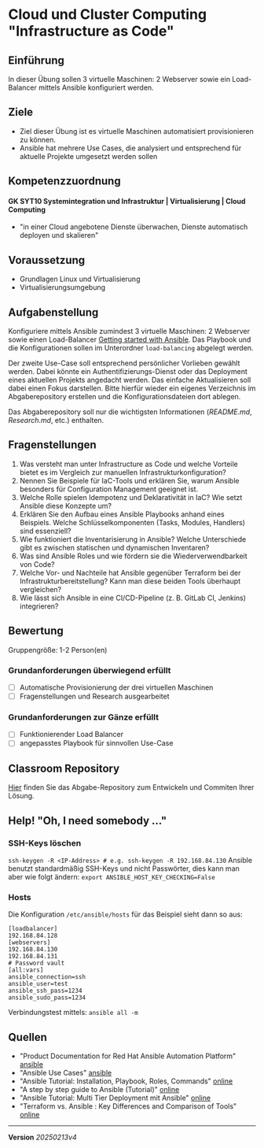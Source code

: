 # Cloud und Cluster Computing "Infrastructure as Code"

## Einführung
In dieser Übung sollen 3 virtuelle Maschinen: 2 Webserver sowie ein Load-Balancer mittels Ansible konfiguriert werden.

## Ziele
- Ziel dieser Übung ist es virtuelle Maschinen automatisiert provisionieren zu können.
- Ansible hat mehrere Use Cases, die analysiert und entsprechend für aktuelle Projekte umgesetzt werden sollen

## Kompetenzzuordnung

#### GK SYT10 Systemintegration und Infrastruktur | Virtualisierung | Cloud Computing
- "in einer Cloud angebotene Dienste überwachen, Dienste automatisch deployen und skalieren"

## Voraussetzung
* Grundlagen Linux und Virtualisierung
* Virtualisierungsumgebung

## Aufgabenstellung
Konfiguriere mittels Ansible zumindest 3 virtuelle Maschinen: 2 Webserver sowie einen Load-Balancer [Getting started with Ansible](https://docs.ansible.com/ansible/latest/getting_started/index.html). Das Playbook und die Konfigurationen sollen im Unterordner `load-balancing` abgelegt werden.  

Der zweite Use-Case soll entsprechend persönlicher Vorlieben gewählt werden. Dabei könnte ein Authentifizierungs-Dienst oder das Deployment eines aktuellen Projekts angedacht werden. Das einfache Aktualisieren soll dabei einen Fokus darstellen. Bitte hierfür wieder ein eigenes Verzeichnis im Abgaberepository erstellen und die Konfigurationsdateien dort ablegen.  

Das Abgaberepository soll nur die wichtigsten Informationen (*README.md*, *Research.md*, etc.) enthalten.

## Fragenstellungen
1. Was versteht man unter Infrastructure as Code und welche Vorteile bietet es im Vergleich zur manuellen Infrastrukturkonfiguration?
2. Nennen Sie Beispiele für IaC-Tools und erklären Sie, warum Ansible besonders für Configuration Management geeignet ist.
3. Welche Rolle spielen Idempotenz und Deklarativität in IaC? Wie setzt Ansible diese Konzepte um?
4. Erklären Sie den Aufbau eines Ansible Playbooks anhand eines Beispiels. Welche Schlüsselkomponenten (Tasks, Modules, Handlers) sind essenziell?
5. Wie funktioniert die Inventarisierung in Ansible? Welche Unterschiede gibt es zwischen statischen und dynamischen Inventaren?
6. Was sind Ansible Roles und wie fördern sie die Wiederverwendbarkeit von Code?
7. Welche Vor- und Nachteile hat Ansible gegenüber Terraform bei der Infrastrukturbereitstellung? Kann man diese beiden Tools überhaupt vergleichen?
8. Wie lässt sich Ansible in eine CI/CD-Pipeline (z. B. GitLab CI, Jenkins) integrieren?

## Bewertung
Gruppengröße: 1-2 Person(en)

### Grundanforderungen überwiegend erfüllt
 - [ ] Automatische Provisionierung der drei virtuellen Maschinen
 - [ ] Fragenstellungen und Research ausgearbeitet

### Grundanforderungen zur Gänze erfüllt
 - [ ] Funktionierender Load Balancer
 - [ ] angepasstes Playbook für sinnvollen Use-Case

## Classroom Repository
[Hier](https://classroom.github.com/a/Y3Np2Yby) finden Sie das Abgabe-Repository zum Entwickeln und Commiten Ihrer Lösung.

## Help! "Oh, I need somebody ..."

### SSH-Keys löschen
`ssh-keygen -R <IP-Address> # e.g. ssh-keygen -R 192.168.84.130`
Ansible benutzt standardmäßig SSH-Keys und nicht Passwörter, dies kann man aber wie folgt ändern:
`export ANSIBLE_HOST_KEY_CHECKING=False`

### Hosts
Die Konfiguration `/etc/ansible/hosts` für das Beispiel sieht dann so aus:
```
[loadbalancer]
192.168.84.128
[webservers]
192.168.84.130
192.168.84.131
# Password vault
[all:vars]
ansible_connection=ssh
ansible_user=test
ansible_ssh_pass=1234
ansible_sudo_pass=1234
```
Verbindungstest mittels: `ansible all -m`

## Quellen
- "Product Documentation for Red Hat Ansible Automation Platform" [ansible](https://access.redhat.com/documentation/en-us/red_hat_ansible_automation_platform/)
- "Ansible Use Cases" [ansible](https://www.redhat.com/en/technologies/management/ansible/use-cases)
- "Ansible Tutorial: Installation, Playbook, Roles, Commands" [online](https://www.guru99.com/ansible-tutorial.html)
- "A step by step guide to Ansible (Tutorial)" [online](https://www.ssdnodes.com/blog/step-by-step-ansible-guide/)
- "Ansible Tutorial: Multi Tier Deployment mit Ansible" [online](https://entwickler.de/devops/ansible-tutorial-multi-tier-deployment-mit-ansible/)
- "Terraform vs. Ansible : Key Differences and Comparison of Tools" [online](https://spacelift.io/blog/ansible-vs-terraform)

---
**Version** *20250213v4*

